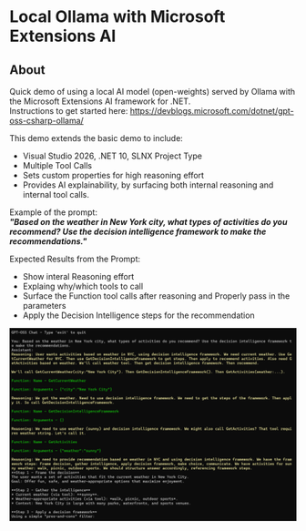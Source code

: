 # Local Ollama with Microsoft Extensions AI

## About 

Quick demo of using a local AI model (open-weights) served by Ollama with the Microsoft Extensions AI framework for .NET.  
Instructions to get started here: https://devblogs.microsoft.com/dotnet/gpt-oss-csharp-ollama/  

This demo extends the basic demo to include:  
- Visual Studio 2026, .NET 10, SLNX Project Type
- Multiple Tool Calls
- Sets custom properties for high reasoning effort
- Provides AI explainability, by surfacing both internal reasoning and internal tool calls.

Example of the prompt:  
**_"Based on the weather in New York city, what types of activities do you recommend? Use the decision intelligence framework to make the recommendations."_**  

Expected Results from the Prompt:
- Show interal Reasoning effort
- Explaing why/which tools to call 
- Surface the Function tool calls after reasoning and Properly pass in the parameters
- Apply the Decision Intelligence steps for the recommendation 

<img style="display: block; margin: auto;" width ="700px" src="https://raw.githubusercontent.com/bartczernicki/LocalOllamaTest/refs/heads/master/LocalOllamaTest/Images/LocalAI.png">
<br/>  
